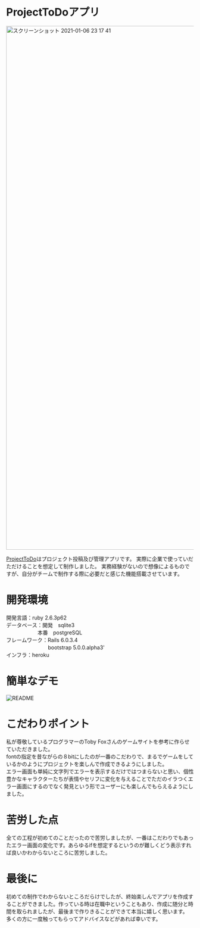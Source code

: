 # ProjectToDoアプリ
<img width="1407" alt="スクリーンショット 2021-01-06 23 17 41" src="https://user-images.githubusercontent.com/70649051/103778342-75a3d900-5075-11eb-8afb-3aeec1e96e58.png">

[ProjectToDo](https://afternoon-everglades-23821.herokuapp.com/)はプロジェクト投稿及び管理アプリです。
実際に企業で使っていだただけることを想定して制作しました。
実務経験がないので想像によるものですが、自分がチームで制作する際に必要だと感じた機能搭載させています。

# 開発環境
開発言語：ruby 2.6.3p62  
データベース：開発　sqlite3  
　　　　　　本番　postgreSQL  
フレームワーク：Rails 6.0.3.4  
　　　　　　　　bootstrap 5.0.0.alpha3'  
インフラ：heroku  

# 簡単なデモ
![README](https://user-images.githubusercontent.com/70649051/103776635-1218ac00-5073-11eb-85d8-25283b2822bd.gif)


# こだわりポイント
私が尊敬しているプログラマーのToby Foxさんのゲームサイトを参考に作らせていただきました。  
fontの指定を昔ながらの８bitにしたのが一番のこだわりで、まるでゲームをしているかのようにプロジェクトを楽しんで作成できるようにしました。  
エラー画面も単純に文字列でエラーを表示するだけではつまらないと思い、個性豊かなキャラクターたちが表情やセリフに変化を与えることでただのイラつくエラー画面にするのでなく発見という形でユーザーにも楽しんでもらえるようにしました。

# 苦労した点
全ての工程が初めてのことだったので苦労しましたが、一番はこだわりでもあったエラー画面の変化です。あらゆるifを想定するというのが難しくどう表示すれば良いかわからないところに苦労しました。

# 最後に
初めての制作でわからないところだらけでしたが、終始楽しんでアプリを作成することができました。作っている時は在職中ということもあり、作成に随分と時間を取られましたが、最後まで作りきることができて本当に嬉しく思います。  
多くの方に一度触ってもらってアドバイスなどがあれば幸いです。
